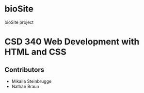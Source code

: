 # bioSite
bioSite project
# CSD 340 Web Development with HTML and CSS

## Contributors
- Mikaila Steinbrugge
- Nathan Braun

